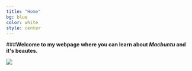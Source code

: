 ```yaml
---
title: "Home"
bg: blue
color: white
style: center
---
```


###**Welcome to my webpage where you can learn about *Macbuntu* and it's beautes.**

<img src="http://upload.wikimedia.org/wikipedia/commons/a/af/Tux.png"> <img src="">
